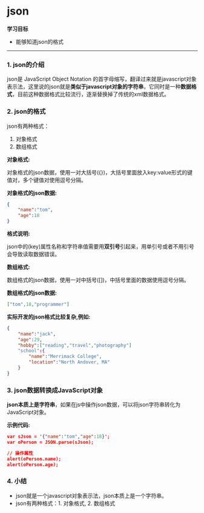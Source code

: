 # json

**学习目标**

* 能够知道json的格式

---

### 1. json的介绍

json是 JavaScript Object Notation 的首字母缩写，翻译过来就是javascript对象表示法，这里说的json就是**类似于javascript对象的字符串**，它同时是一种**数据格式**，目前这种数据格式比较流行，逐渐替换掉了传统的xml数据格式。

### 2. json的格式

json有两种格式：  
1. 对象格式  
2. 数组格式

**对象格式:**

对象格式的json数据，使用一对大括号\({}\)，大括号里面放入key:value形式的键值对，多个键值对使用逗号分隔。

**对象格式的json数据:**

```json
{
    "name":"tom",
    "age":18
}
```

**格式说明:**

json中的\(key\)属性名称和字符串值需要用**双引号**引起来，用单引号或者不用引号会导致读取数据错误。

**数组格式:**

数组格式的json数据，使用一对中括号\(\[\]\)，中括号里面的数据使用逗号分隔。

**数组格式的json数据:**

```json
["tom",18,"programmer"]
```

**实际开发的json格式比较复杂,例如:**

```json
{
    "name":"jack",
    "age":29,
    "hobby":["reading","travel","photography"]
    "school":{
        "name":"Merrimack College",
        "location":"North Andover, MA"
    }
}
```

### 3. json数据转换成JavaScript对象

**json本质上是字符串**，如果在js中操作json数据，可以将json字符串转化为JavaScript对象。

**示例代码:**

```json
var sJson = '{"name":"tom","age":18}';
var oPerson = JSON.parse(sJson);

// 操作属性
alert(oPerson.name);
alert(oPerson.age);
```

### 4. 小结

* json就是一个javascript对象表示法，json本质上是一个字符串。
* json有两种格式：1. 对象格式, 2. 数组格式




